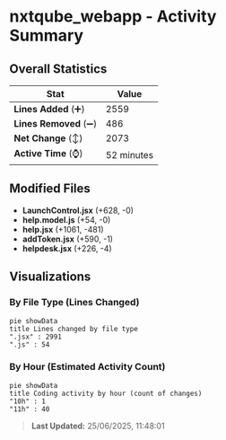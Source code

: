 # nxtqube_webapp - Activity Summary 

## Overall Statistics

| Stat                   | Value                                                             |
| ---------------------- | ----------------------------------------------------------------- |
| **Lines Added** (➕)   | 2559                                          |
| **Lines Removed** (➖) | 486                                        |
| **Net Change** (↕)    | 2073                |
| **Active Time** (⌚)   | 52 minutes |


## Modified Files
- **LaunchControl.jsx** (+628, -0)
- **help.model.js** (+54, -0)
- **help.jsx** (+1061, -481)
- **addToken.jsx** (+590, -1)
- **helpdesk.jsx** (+226, -4)

## Visualizations

### By File Type (Lines Changed)

```mermaid
pie showData
title Lines changed by file type
".jsx" : 2991
".js" : 54
```

### By Hour (Estimated Activity Count)

```mermaid
pie showData
title Coding activity by hour (count of changes)
"10h" : 1
"11h" : 40
```


> **Last Updated:** 25/06/2025, 11:48:01